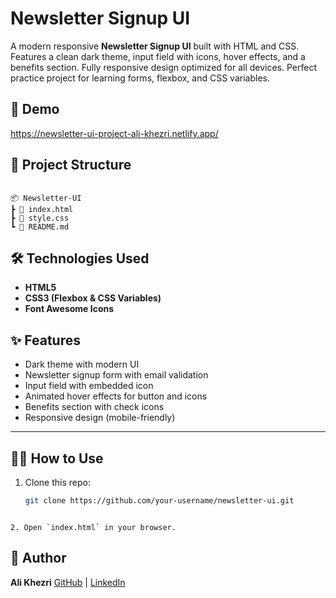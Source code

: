 # Newsletter Signup UI

A modern responsive **Newsletter Signup UI** built with HTML and CSS. Features a clean dark theme, input field with icons, hover effects, and a benefits section. Fully responsive design optimized for all devices. Perfect practice project for learning forms, flexbox, and CSS variables.

## 🚀 Demo
https://newsletter-ui-project-ali-khezri.netlify.app/

## 📂 Project Structure
```

📦 Newsletter-UI
┣ 📜 index.html
┣ 📜 style.css
┗ 📜 README.md

````

## 🛠️ Technologies Used
- **HTML5**
- **CSS3 (Flexbox & CSS Variables)**
- **Font Awesome Icons**

## ✨ Features
- Dark theme with modern UI  
- Newsletter signup form with email validation  
- Input field with embedded icon  
- Animated hover effects for button and icons  
- Benefits section with check icons  
- Responsive design (mobile-friendly)  

---
## 🧑‍💻 How to Use
1. Clone this repo:
   ```bash
   git clone https://github.com/your-username/newsletter-ui.git
````

2. Open `index.html` in your browser.
````

## 👤 Author

**Ali Khezri**
[GitHub](https://github.com/ali-khezri) | [LinkedIn](https://www.linkedin.com/in/ali-khezri)

